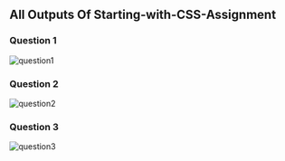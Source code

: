 ## All Outputs Of Starting-with-CSS-Assignment
### Question 1
![question1](https://github.com/ManikMaity/pwskills-fullstack-dev/assets/110734724/9f58c7d1-609c-4ccf-badf-4768b4a8c0fa)
### Question 2
![question2](https://github.com/ManikMaity/pwskills-fullstack-dev/assets/110734724/86400aa3-ba68-48de-a2ff-28d20c095b7a)
### Question 3
![question3](https://github.com/ManikMaity/pwskills-fullstack-dev/assets/110734724/60b01c66-d5ab-4029-a99b-3f7bbb2bf8af)
